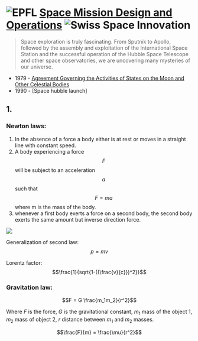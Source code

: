 # ![[EPFL](https://www.epfl.ch/en)](https://courses.edx.org/asset-v1:EPFLx+EE585x+1T2021+type@asset+block/EPFL50_2.png) [Space Mission Design and Operations](https://learning.edx.org/course/course-v1:EPFLx+EE585x+1T2021/home) ![[Swiss Space Innovation](https://space-innovation.ch/)](https://courses.edx.org/asset-v1:EPFLx+EE585x+1T2021+type@asset+block/SpaceInnovation_Logo_full_color.png)

> Space exploration is truly fascinating. From Sputnik to Apollo, followed by the assembly and exploitation of the International Space Station and the successful operation of the Hubble Space Telescope and other space observatories, we are uncovering many mysteries of our universe. 


- 1979 - [Agreement Governing the Activities of States on the Moon and Other Celestial Bodies](https://treaties.unoda.org/t/moon)
- 1990 - [Space hubble launch]


## 1.
### Newton laws:
1. In the absence of a force a body either is at rest or moves in a straight line with constant speed.
2. A body experiencing a force $$F$$ will be subject to an acceleration $$a$$ such that $$F=ma$$ where m is the mass of the  body.
3. whenever a first body exerts a force  on a second body, the second body exerts the same amount but inverse direction force.

![](https://media.geeksforgeeks.org/wp-content/uploads/20240314121350/Newtons-Law-of-Motion.png)

Generalization of second law: $$p = mv$$

Lorentz factor:
$$\frac{1}{sqrt{1-({\frac{v}{c}})^2}}$$

 
### Gravitation law:
$$F = G \frac{m_1m_2}{r^2}$$

Where $F$ is the force, $G$ is the gravitational constant, $m_1$ mass of the object 1, $m_2$ mass of object 2, $r$ distance between $m_1$ and $m_2$ masses.

$$\frac{F}{m} = \frac{\mu}{r^2}$$





